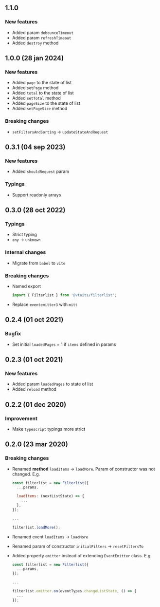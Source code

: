 ## 1.1.0

### New features

* Added param `debounceTimeout`
* Added param `refreshTimeout`
* Added `destroy` method

## 1.0.0 (28 jan 2024)

### New features

* Added `page` to the state of list
* Added `setPage` method
* Added `total` to the state of list
* Added `setTotal` method
* Added `pageSize` to the state of list
* Added `setPageSize` method

### Breaking changes

* `setFiltersAndSorting` -> `updateStateAndRequest`

## 0.3.1 (04 sep 2023)

### New features

* Added `shouldRequest` param

### Typings

* Support readonly arrays

## 0.3.0 (28 oct 2022)

### Typings

* Strict typing
* `any` -> `unknown`

### Internal changes

* Migrate from `babel` to `vite`

### Breaking changes

* Named export

  ```typescript
  import { Filterlist } from '@vtaits/filterlist';
  ```

* Replace `eventemitter3` with `mitt`

## 0.2.4 (01 oct 2021)

### Bugfix

* Set initial `loadedPages` = 1 if `items` defined in params

## 0.2.3 (01 oct 2021)

### New features

* Added param `loadedPages` to state of list
* Added `reload` method

## 0.2.2 (01 dec 2020)

### Improvement

* Make `typescript` typings more strict

## 0.2.0 (23 mar 2020)

### Breaking changes

* Renamed **method** `loadItems` -> `loadMore`. Param of constructor was not changed. E.g.

  ```javascript
  const filterlist = new Filterlist({
    ...params,

    loadItems: (nextListState) => {
      ...
    },
  });

  ...

  filterlist.loadMore();
  ```

* Renamed event `loadItems` -> `loadMore`

* Renamed param of constructor `initialFilters` -> `resetFiltersTo`

* Added property `emitter` instead of extending `EventEmitter` class. E.g.

  ```javascript
  const filterlist = new Filterlist({
    ...params,
  });

  ...

  filterlist.emitter.on(eventTypes.changeListState, () => {
    ...
  });
  ```
